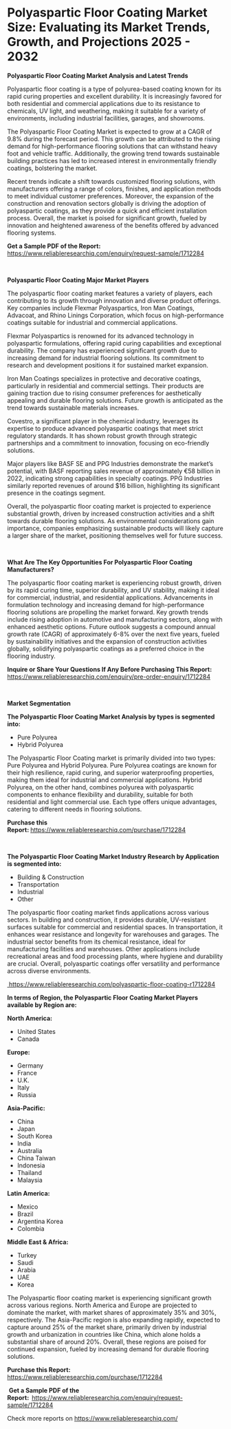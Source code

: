 <p><h1>Polyaspartic Floor Coating Market Size: Evaluating its Market Trends, Growth, and Projections 2025 - 2032</h1></p><p><strong>Polyaspartic Floor Coating Market Analysis and Latest Trends</strong></p>
<p><p>Polyaspartic floor coating is a type of polyurea-based coating known for its rapid curing properties and excellent durability. It is increasingly favored for both residential and commercial applications due to its resistance to chemicals, UV light, and weathering, making it suitable for a variety of environments, including industrial facilities, garages, and showrooms. </p><p>The Polyaspartic Floor Coating Market is expected to grow at a CAGR of 9.8% during the forecast period. This growth can be attributed to the rising demand for high-performance flooring solutions that can withstand heavy foot and vehicle traffic. Additionally, the growing trend towards sustainable building practices has led to increased interest in environmentally friendly coatings, bolstering the market.</p><p>Recent trends indicate a shift towards customized flooring solutions, with manufacturers offering a range of colors, finishes, and application methods to meet individual customer preferences. Moreover, the expansion of the construction and renovation sectors globally is driving the adoption of polyaspartic coatings, as they provide a quick and efficient installation process. Overall, the market is poised for significant growth, fueled by innovation and heightened awareness of the benefits offered by advanced flooring systems.</p></p>
<p><strong>Get a Sample PDF of the Report:&nbsp;</strong> <a href="https://www.reliableresearchiq.com/enquiry/request-sample/1712284?utm_campaign=3106&utm_medium=2&utm_source=Github&utm_content=ia&utm_term=28032025&utm_id=polyaspartic-floor-coating">https://www.reliableresearchiq.com/enquiry/request-sample/1712284</a></p>
<p>&nbsp;</p>
<p><strong>Polyaspartic Floor Coating Major Market Players</strong></p>
<p><p>The polyaspartic floor coating market features a variety of players, each contributing to its growth through innovation and diverse product offerings. Key companies include Flexmar Polyaspartics, Iron Man Coatings, Advacoat, and Rhino Linings Corporation, which focus on high-performance coatings suitable for industrial and commercial applications. </p><p>Flexmar Polyaspartics is renowned for its advanced technology in polyaspartic formulations, offering rapid curing capabilities and exceptional durability. The company has experienced significant growth due to increasing demand for industrial flooring solutions. Its commitment to research and development positions it for sustained market expansion.</p><p>Iron Man Coatings specializes in protective and decorative coatings, particularly in residential and commercial settings. Their products are gaining traction due to rising consumer preferences for aesthetically appealing and durable flooring solutions. Future growth is anticipated as the trend towards sustainable materials increases.</p><p>Covestro, a significant player in the chemical industry, leverages its expertise to produce advanced polyaspartic coatings that meet strict regulatory standards. It has shown robust growth through strategic partnerships and a commitment to innovation, focusing on eco-friendly solutions.</p><p>Major players like BASF SE and PPG Industries demonstrate the market’s potential, with BASF reporting sales revenue of approximately €58 billion in 2022, indicating strong capabilities in specialty coatings. PPG Industries similarly reported revenues of around $16 billion, highlighting its significant presence in the coatings segment.</p><p>Overall, the polyaspartic floor coating market is projected to experience substantial growth, driven by increased construction activities and a shift towards durable flooring solutions. As environmental considerations gain importance, companies emphasizing sustainable products will likely capture a larger share of the market, positioning themselves well for future success.</p></p>
<p>&nbsp;</p>
<p><strong>What Are The Key Opportunities For Polyaspartic Floor Coating Manufacturers?</strong></p>
<p><p>The polyaspartic floor coating market is experiencing robust growth, driven by its rapid curing time, superior durability, and UV stability, making it ideal for commercial, industrial, and residential applications. Advancements in formulation technology and increasing demand for high-performance flooring solutions are propelling the market forward. Key growth trends include rising adoption in automotive and manufacturing sectors, along with enhanced aesthetic options. Future outlook suggests a compound annual growth rate (CAGR) of approximately 6-8% over the next five years, fueled by sustainability initiatives and the expansion of construction activities globally, solidifying polyaspartic coatings as a preferred choice in the flooring industry.</p></p>
<p><strong>Inquire or Share Your Questions If Any Before Purchasing This Report:</strong> <a href="https://www.reliableresearchiq.com/enquiry/pre-order-enquiry/1712284?utm_campaign=3106&utm_medium=2&utm_source=Github&utm_content=ia&utm_term=28032025&utm_id=polyaspartic-floor-coating">https://www.reliableresearchiq.com/enquiry/pre-order-enquiry/1712284</a></p>
<p>&nbsp;</p>
<p><strong>Market Segmentation</strong></p>
<p><strong>The Polyaspartic Floor Coating Market Analysis by types is segmented into:</strong></p>
<p><ul><li>Pure Polyurea</li><li>Hybrid Polyurea</li></ul></p>
<p><p>The Polyaspartic Floor Coating market is primarily divided into two types: Pure Polyurea and Hybrid Polyurea. Pure Polyurea coatings are known for their high resilience, rapid curing, and superior waterproofing properties, making them ideal for industrial and commercial applications. Hybrid Polyurea, on the other hand, combines polyurea with polyaspartic components to enhance flexibility and durability, suitable for both residential and light commercial use. Each type offers unique advantages, catering to different needs in flooring solutions.</p></p>
<p><strong>Purchase this Report:&nbsp;</strong><a href="https://www.reliableresearchiq.com/purchase/1712284?utm_campaign=3106&utm_medium=2&utm_source=Github&utm_content=ia&utm_term=28032025&utm_id=polyaspartic-floor-coating">https://www.reliableresearchiq.com/purchase/1712284</a></p>
<p>&nbsp;</p>
<p><strong>The Polyaspartic Floor Coating Market Industry Research by Application is segmented into:</strong></p>
<p><ul><li>Building & Construction</li><li>Transportation</li><li>Industrial</li><li>Other</li></ul></p>
<p><p>The polyaspartic floor coating market finds applications across various sectors. In building and construction, it provides durable, UV-resistant surfaces suitable for commercial and residential spaces. In transportation, it enhances wear resistance and longevity for warehouses and garages. The industrial sector benefits from its chemical resistance, ideal for manufacturing facilities and warehouses. Other applications include recreational areas and food processing plants, where hygiene and durability are crucial. Overall, polyaspartic coatings offer versatility and performance across diverse environments.</p></p>
<p><a href="https://www.reliableresearchiq.com/polyaspartic-floor-coating-r1712284?utm_campaign=3106&utm_medium=2&utm_source=Github&utm_content=ia&utm_term=28032025&utm_id=polyaspartic-floor-coating">&nbsp;https://www.reliableresearchiq.com/polyaspartic-floor-coating-r1712284</a></p>
<p><strong>In terms of Region, the Polyaspartic Floor Coating Market Players available by Region are:</strong></p>
<p>
    <p> <strong> North America: </strong>
        <ul>
            <li>United States</li>
            <li>Canada</li>
        </ul>
        </p> 
    <p> <strong> Europe: </strong>
        <ul>
            <li>Germany</li>
            <li>France</li>
            <li>U.K.</li>
            <li>Italy</li>
            <li>Russia</li>
        </ul>
        </p> 
    <p> <strong> Asia-Pacific: </strong>
        <ul>
            <li>China</li>
            <li>Japan</li>
            <li>South Korea</li>
            <li>India</li>
            <li>Australia</li>
            <li>China Taiwan</li>
            <li>Indonesia</li>
            <li>Thailand</li>
            <li>Malaysia</li>
        </ul>
        </p> 
    <p> <strong> Latin America: </strong>
        <ul>
            <li>Mexico</li>
            <li>Brazil</li>
            <li>Argentina Korea</li>
            <li>Colombia</li>
        </ul>
        </p> 
    <p> <strong> Middle East & Africa: </strong>
        <ul>
            <li>Turkey</li>
            <li>Saudi</li>
            <li>Arabia</li>
            <li>UAE</li>
            <li>Korea</li>
        </ul>
    </p>
    </p>
<p><p>The Polyaspartic floor coating market is experiencing significant growth across various regions. North America and Europe are projected to dominate the market, with market shares of approximately 35% and 30%, respectively. The Asia-Pacific region is also expanding rapidly, expected to capture around 25% of the market share, primarily driven by industrial growth and urbanization in countries like China, which alone holds a substantial share of around 20%. Overall, these regions are poised for continued expansion, fueled by increasing demand for durable flooring solutions.</p></p>
<p><strong>Purchase this Report: </strong><a href="https://www.reliableresearchiq.com/purchase/1712284?utm_campaign=3106&utm_medium=2&utm_source=Github&utm_content=ia&utm_term=28032025&utm_id=polyaspartic-floor-coating">https://www.reliableresearchiq.com/purchase/1712284</a></p>
<p>&nbsp;<strong>Get a Sample PDF of the Report:&nbsp;&nbsp;</strong><a href="https://www.reliableresearchiq.com/enquiry/request-sample/1712284?utm_campaign=3106&utm_medium=2&utm_source=Github&utm_content=ia&utm_term=28032025&utm_id=polyaspartic-floor-coating">https://www.reliableresearchiq.com/enquiry/request-sample/1712284</a></p>
<p><strong></strong></p>
<p>Check more reports on <a href="https://www.reliableresearchiq.com/?utm_campaign=3106&utm_medium=2&utm_source=Github&utm_content=ia&utm_term=28032025&utm_id=polyaspartic-floor-coating">https://www.reliableresearchiq.com/</a></p>